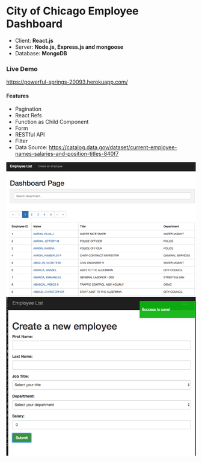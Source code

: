 # City of Chicago Employee Dashboard

- Client: **React.js**
- Server: **Node.js, Express.js and mongoose**
- Database: **MongoDB**

### Live Demo
https://powerful-springs-20093.herokuapp.com/

#### Features

- Pagination
- React Refs
- Function as Child Component
- Form
- RESTful API 
- Filter
- Data Source: https://catalog.data.gov/dataset/current-employee-names-salaries-and-position-titles-840f7


![](public/images/employee-app.png)
![](public/images/employee-app2.png)
